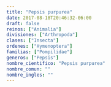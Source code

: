 ```yaml
---
title: "Pepsis purpurea"
date: 2017-08-18T20:46:32-06:00
draft: false
reinos: ["Animalia"]
divisiones: ["Arthropoda"]
clases: ["Insecta"]
ordenes: ["Hymenoptera"]
familias: ["Pompilidae"]
generos: ["Pepsis"]
nombre_cientifico: "Pepsis purpurea"
nombre_comun: ""
nombre_ingles: ""
---
```

